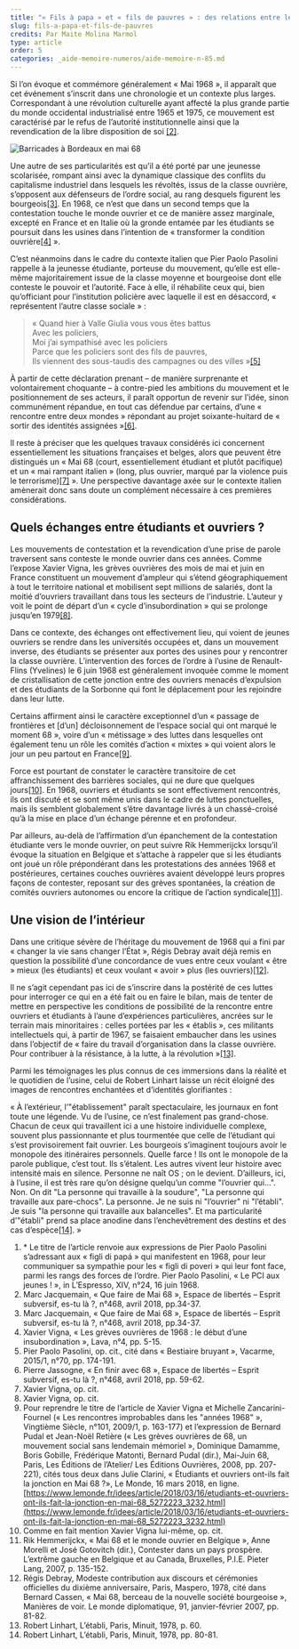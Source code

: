 ```yaml
---
title: "« Fils à papa » et « fils de pauvres » : des relations entre les mondes étudiants et ouvriers en 68*"
slug: fils-a-papa-et-fils-de-pauvres
credits: Par Maite Molina Marmol
type: article
order: 5
categories: _aide-memoire-numeros/aide-memoire-n-85.md
---
```


<span class="chapeau">Si l’on évoque et commémore généralement « Mai 1968 », il apparaît que cet événement s’inscrit dans une chronologie et un contexte plus larges. Correspondant à une révolution culturelle ayant affecté la plus grande partie du monde occidental industrialisé entre 1965 et 1975, ce mouvement est caractérisé par le refus de l’autorité institutionnelle ainsi que la revendication de la libre disposition de soi [[2]](#footnote-2).</span>

![Barricades à Bordeaux en mai 68](/assets/uploads/AM85_p.1_Barricades_a_Bordeaux_en_mai_68.jpg)

Une autre de ses particularités est qu’il a été porté par une jeunesse scolarisée, rompant ainsi avec la dynamique classique des conflits du capitalisme industriel dans lesquels les révoltés, issus de la classe ouvrière, s’opposent aux défenseurs de l’ordre social, au rang desquels figurent les bourgeois[[3]](#footnote-3). En 1968, ce n’est que dans un second temps que la contestation touche le monde ouvrier et ce de manière assez marginale, excepté en France et en Italie où la gronde entamée par les étudiants se poursuit dans les usines dans l’intention de « transformer la condition ouvrière[[4]](#footnote-4) ».

C’est néanmoins dans le cadre du contexte italien que Pier Paolo Pasolini rappelle à la jeunesse étudiante, porteuse du mouvement, qu’elle est elle-même majoritairement issue de la classe moyenne et bourgeoise dont elle conteste le pouvoir et l’autorité. Face à elle, il réhabilite ceux qui, bien qu’officiant pour l’institution policière avec laquelle il est en désaccord, « représentent l’autre classe sociale » :

>« Quand hier à Valle Giulia vous vous êtes battus  
Avec les policiers,  
Moi j’ai sympathisé avec les policiers  
Parce que les policiers sont des fils de pauvres,  
Ils viennent des sous-taudis des campagnes ou des villes »[[5]](#footnote-5)

À partir de cette déclaration prenant – de manière surprenante et volontairement choquante – à contre-pied les ambitions du mouvement et le positionnement de ses acteurs, il paraît opportun de revenir sur l’idée, sinon communément répandue, en tout cas défendue par certains, d’une « rencontre entre deux mondes » répondant au projet soixante-huitard de « sortir des identités assignées »[[6]](#footnote-6).

Il reste à préciser que les quelques travaux considérés ici concernent essentiellement les situations françaises et belges, alors que peuvent être distingués un « Mai 68 (court, essentiellement étudiant et plutôt pacifique) et un « mai rampant italien » (long, plus ouvrier, marqué par la violence puis le terrorisme)[[7]](#footnote-7) ». Une perspective davantage axée sur le contexte italien amènerait donc sans doute un complément nécessaire à ces premières considérations.

## Quels échanges entre étudiants et ouvriers ?

Les mouvements de contestation et la revendication d’une prise de parole traversent sans conteste le monde ouvrier dans ces années. Comme l’expose Xavier Vigna, les grèves ouvrières des mois de mai et juin en France constituent un mouvement d’ampleur qui s’étend géographiquement à tout le territoire national et mobilisent sept millions de salariés, dont la moitié d’ouvriers travaillant dans tous les secteurs de l’industrie. L’auteur y voit le point de départ d’un « cycle d’insubordination » qui se prolonge jusqu’en 1979[[8]](#footnote-8).

Dans ce contexte, des échanges ont effectivement lieu, qui voient de jeunes ouvriers se rendre dans les universités occupées et, dans un mouvement inverse, des étudiants se présenter aux portes des usines pour y rencontrer la classe ouvrière. L’intervention des forces de l’ordre à l’usine de Renault-Flins (Yvelines) le 6 juin 1968 est généralement invoquée comme le moment de cristallisation de cette jonction entre des ouvriers menacés d’expulsion et des étudiants de la Sorbonne qui font le déplacement pour les rejoindre dans leur lutte.

Certains affirment ainsi le caractère exceptionnel d’un « passage de frontières et \[d’un\] décloisonnement de l’espace social qui ont marqué le moment 68 », voire d’un « métissage » des luttes dans lesquelles ont également tenu un rôle les comités d’action « mixtes » qui voient alors le jour un peu partout en France[[9]](#footnote-9).

Force est pourtant de constater le caractère transitoire de cet affranchissement des barrières sociales, qui ne dure que quelques jours[[10]](#footnote-10). En 1968, ouvriers et étudiants se sont effectivement rencontrés, ils ont discuté et se sont même unis dans le cadre de luttes ponctuelles, mais ils semblent globalement s’être davantage livrés à un chassé-croisé qu’à la mise en place d’un échange pérenne et en profondeur.

Par ailleurs, au-delà de l’affirmation d’un épanchement de la contestation étudiante vers le monde ouvrier, on peut suivre Rik Hemmerijckx lorsqu’il évoque la situation en Belgique et s’attache à rappeler que si les étudiants ont joué un rôle prépondérant dans les protestations des années 1968 et postérieures, certaines couches ouvrières avaient développé leurs propres façons de contester, reposant sur des grèves spontanées, la création de comités ouvriers autonomes ou encore la critique de l’action syndicale[[11]](#footnote-11).

## Une vision de l’intérieur

Dans une critique sévère de l’héritage du mouvement de 1968 qui a fini par « changer la vie sans changer l’État », Régis Debray avait déjà remis en question la possibilité d’une concordance de vues entre ceux voulant « être » mieux (les étudiants) et ceux voulant « avoir » plus (les ouvriers)[[12]](#footnote-12).

Il ne s’agit cependant pas ici de s’inscrire dans la postérité de ces luttes pour interroger ce qui en a été fait ou en faire le bilan, mais de tenter de mettre en perspective les conditions de possibilité de la rencontre entre ouvriers et étudiants à l’aune d’expériences particulières, ancrées sur le terrain mais minoritaires : celles portées par les « établis », ces militants intellectuels qui, à partir de 1967, se faisaient embaucher dans les usines dans l’objectif de « faire du travail d’organisation dans la classe ouvrière. Pour contribuer à la résistance, à la lutte, à la révolution »[[13]](#footnote-13).

Parmi les témoignages les plus connus de ces immersions dans la réalité et le quotidien de l’usine, celui de Robert Linhart laisse un récit éloigné des images de rencontres enchantées et d’identités glorifiantes :

« À l’extérieur, l’"établissement" paraît spectaculaire, les journaux en font toute une légende. Vu de l’usine, ce n’est finalement pas grand-chose. Chacun de ceux qui travaillent ici a une histoire individuelle complexe, souvent plus passionnante et plus tourmentée que celle de l’étudiant qui s’est provisoirement fait ouvrier. Les bourgeois s’imaginent toujours avoir le monopole des itinéraires personnels. Quelle farce ! Ils ont le monopole de la parole publique, c’est tout. Ils s’étalent. Les autres vivent leur histoire avec intensité mais en silence. Personne ne naît OS ; on le devient. D’ailleurs, ici, à l’usine, il est très rare qu’on désigne quelqu’un comme "l’ouvrier qui…". Non. On dit "La personne qui travaille à la soudure", "La personne qui travaille aux pare-chocs". La personne. Je ne suis ni "l’ouvrier" ni "l’établi". Je suis "la personne qui travaille aux balancelles". Et ma particularité d’"établi" prend sa place anodine dans l’enchevêtrement des destins et des cas d’espèce[[14]](#footnote-14). »


1. \* Le titre de l’article renvoie aux expressions de Pier Paolo Pasolini s’adressant aux « figli di papá » qui manifestent en 1968, pour leur communiquer sa sympathie pour les « figli di poveri » qui leur font face, parmi les rangs des forces de l’ordre. Pier Paolo Pasolini, « Le PCI aux jeunes ! », in L’Espresso, XIV, n°24, 16 juin 1968.
2. Marc Jacquemain, « Que faire de Mai 68 », Espace de libertés – Esprit subversif, es-tu là ?, n°468, avril 2018, pp.34-37.
3. Marc Jacquemain, « Que faire de Mai 68 », Espace de libertés – Esprit subversif, es-tu là ?, n°468, avril 2018, pp.34-37.
4. Xavier Vigna, « Les grèves ouvrières de 1968 : le début d’une insubordination », Lava, n°4, pp. 5-15.
5. Pier Paolo Pasolini, op. cit., cité dans « Bestiaire bruyant », Vacarme, 2015/1, n°70, pp. 174-191.
6. Pierre Jassogne, « En finir avec 68 », Espace de libertés – Esprit subversif, es-tu là ?, n°468, avril 2018, pp. 59-62.
7. Xavier Vigna, op. cit.
8. Xavier Vigna, op. cit.
9. Pour reprendre le titre de l’article de Xavier Vigna et Michelle Zancarini-Fournel (« Les rencontres improbables dans les "années 1968" », Vingtième Siècle, n°101, 2009/1, p. 163-177)  et l’expression de Bernard Pudal et Jean-Noël Retière (« Les grèves ouvrières de 68, un mouvement social sans lendemain mémoriel », Dominique Damamme, Boris Gobille, Frédérique Matonti, Bernard Pudal (dir.), Mai-Juin 68, Paris, Les Éditions de l’Atelier/ Les Éditions Ouvrières, 2008, pp. 207-221), cités tous deux dans Julie Clarini, « Étudiants et ouvriers ont-ils fait la jonction en Mai 68 ?», Le Monde, 16 mars 2018, en ligne. [https://www.lemonde.fr/idees/article/2018/03/16/etudiants-et-ouvriers-ont-ils-fait-la-jonction-en-mai-68_5272223_3232.html](https://www.lemonde.fr/idees/article/2018/03/16/etudiants-et-ouvriers-ont-ils-fait-la-jonction-en-mai-68_5272223_3232.html)
10. Comme en fait mention Xavier Vigna lui-même, op. cit.
11. Rik Hemmerijckx, « Mai 68 et le monde ouvrier en Belgique », Anne Morelli et José Gotovitch (dir.), Contester dans un pays prospère. L’extrême gauche en Belgique et au Canada, Bruxelles, P.I.E. Pieter Lang, 2007, p. 135-152.
12. Régis Debray, Modeste contribution aux discours et cérémonies officielles du dixième anniversaire, Paris, Maspero, 1978, cité dans Bernard Cassen, « Mai 68, berceau de la nouvelle société bourgeoise », Manières de voir. Le monde diplomatique, 91, janvier-février 2007, pp. 81-82.
13. Robert Linhart, L’établi, Paris, Minuit, 1978, p. 60.
14. Robert Linhart, L’établi, Paris, Minuit, 1978, pp. 80-81.